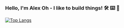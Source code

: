 ### Hello, I'm Alex Oh - I like to build things! 🛠️ ⌨️  🎹

[![Top Langs](https://github-readme-stats.vercel.app/api/top-langs/?username=alex-oh)](https://github.com/anuraghazra/github-readme-stats)

<!--
**alex-oh/alex-oh** is a ✨ _special_ ✨ repository because its `README.md` (this file) appears on your GitHub profile.

Here are some ideas to get you started:

- 🔭 I’m currently working on ...
- 🌱 I’m currently learning ...
- 👯 I’m looking to collaborate on ...
- 🤔 I’m looking for help with ...
- 💬 Ask me about ...
- 📫 How to reach me: ...
- 😄 Pronouns: ...
- ⚡ Fun fact: ...
-->
